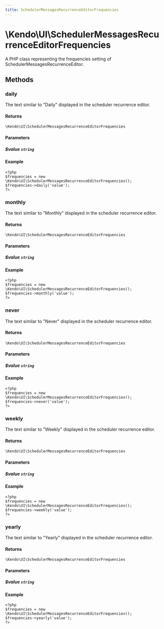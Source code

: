 ```yaml
---
title: SchedulerMessagesRecurrenceEditorFrequencies
---
```


# \Kendo\UI\SchedulerMessagesRecurrenceEditorFrequencies

A PHP class representing the frequencies setting of SchedulerMessagesRecurrenceEditor.


## Methods

### daily
The text similar to "Daily" displayed in the scheduler recurrence editor.

#### Returns
`\Kendo\UI\SchedulerMessagesRecurrenceEditorFrequencies`

#### Parameters

##### $value `string`



#### Example 
    <?php
    $frequencies = new \Kendo\UI\SchedulerMessagesRecurrenceEditorFrequencies();
    $frequencies->daily('value');
    ?>

### monthly
The text similar to "Monthly" displayed in the scheduler recurrence editor.

#### Returns
`\Kendo\UI\SchedulerMessagesRecurrenceEditorFrequencies`

#### Parameters

##### $value `string`



#### Example 
    <?php
    $frequencies = new \Kendo\UI\SchedulerMessagesRecurrenceEditorFrequencies();
    $frequencies->monthly('value');
    ?>

### never
The text similar to "Never" displayed in the scheduler recurrence editor.

#### Returns
`\Kendo\UI\SchedulerMessagesRecurrenceEditorFrequencies`

#### Parameters

##### $value `string`



#### Example 
    <?php
    $frequencies = new \Kendo\UI\SchedulerMessagesRecurrenceEditorFrequencies();
    $frequencies->never('value');
    ?>

### weekly
The text similar to "Weekly" displayed in the scheduler recurrence editor.

#### Returns
`\Kendo\UI\SchedulerMessagesRecurrenceEditorFrequencies`

#### Parameters

##### $value `string`



#### Example 
    <?php
    $frequencies = new \Kendo\UI\SchedulerMessagesRecurrenceEditorFrequencies();
    $frequencies->weekly('value');
    ?>

### yearly
The text similar to "Yearly" displayed in the scheduler recurrence editor.

#### Returns
`\Kendo\UI\SchedulerMessagesRecurrenceEditorFrequencies`

#### Parameters

##### $value `string`



#### Example 
    <?php
    $frequencies = new \Kendo\UI\SchedulerMessagesRecurrenceEditorFrequencies();
    $frequencies->yearly('value');
    ?>

